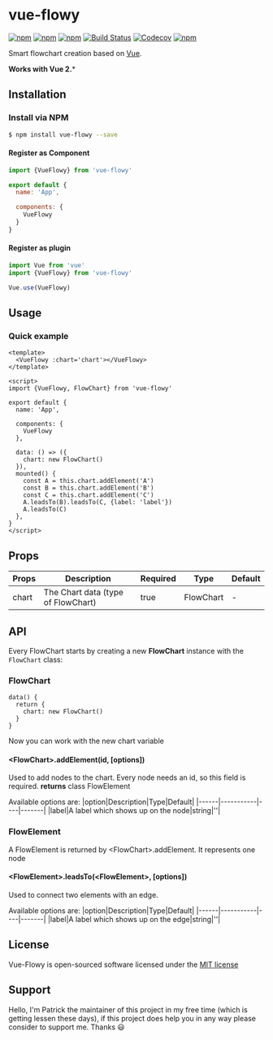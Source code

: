 # vue-flowy

[![npm](https://img.shields.io/npm/v/vue-flowy.svg?style=flat-square)](https://www.npmjs.com/package/vue-flowy)
[![npm](https://img.shields.io/npm/dt/vue-flowy.svg?style=flat-square)](https://www.npmjs.com/package/vue-flowy)
[![npm](https://img.shields.io/npm/dm/vue-flowy.svg?style=flat-square)](https://www.npmjs.com/package/vue-flowy)
[![Build Status](https://img.shields.io/travis/patcher56/vue-flowy.svg?style=flat-square)](https://travis-ci.org/patcher56/vue-flowy)
[![Codecov](https://img.shields.io/codecov/c/github/patcher56/vue-flowy.svg?style=flat-square)](https://codecov.io/gh/patcher56/vue-flowy)
[![npm](https://img.shields.io/npm/l/vue-flowy.svg?style=flat-square)](http://opensource.org/licenses/MIT)

Smart flowchart creation based on [Vue](https://vuejs.org/).

**Works with Vue 2.***

## Installation

### Install via NPM
```sh
$ npm install vue-flowy --save
```

#### Register as Component
```js
import {VueFlowy} from 'vue-flowy'

export default {
  name: 'App',

  components: {
    VueFlowy
  }
}
```

#### Register as plugin
```js
import Vue from 'vue'
import {VueFlowy} from 'vue-flowy'

Vue.use(VueFlowy)
```

## Usage

<!-- screenshot here -->

### Quick example

```vue
<template>
  <VueFlowy :chart='chart'></VueFlowy>
</template>

<script>
import {VueFlowy, FlowChart} from 'vue-flowy'

export default {
  name: 'App',

  components: {
    VueFlowy
  },

  data: () => ({
    chart: new FlowChart()
  }),
  mounted() {
    const A = this.chart.addElement('A')
    const B = this.chart.addElement('B')
    const C = this.chart.addElement('C')
    A.leadsTo(B).leadsTo(C, {label: 'label'})
    A.leadsTo(C)
  },
}
</script>
```

## Props
|Props|Description|Required|Type|Default|
|-----|-----------|--------|----|-------|
|chart|The Chart data (type of FlowChart)|true|FlowChart|-|

## API
Every FlowChart starts by creating a new **FlowChart** instance with the `FlowChart` class:

### FlowChart
```vue
data() {
  return {
    chart: new FlowChart()
  }
}
```

Now you can work with the new chart variable

#### \<FlowChart>.addElement(id, [options])
Used to add nodes to the chart. Every node needs an id, so this field is required.
**returns** class FlowElement

Available options are:
|option|Description|Type|Default|
|------|-----------|----|-------|
|label|A label which shows up on the node|string|''|

### FlowElement
A FlowElement is returned by \<FlowChart>.addElement. It represents one node

#### \<FlowElement>.leadsTo(\<FlowElement>, [options])
Used to connect two elements with an edge.

Available options are:
|option|Description|Type|Default|
|------|-----------|----|-------|
|label|A label which shows up on the edge|string|''|

## License

Vue-Flowy is open-sourced software licensed under the [MIT license](http://opensource.org/licenses/MIT)

## Support
Hello, I'm Patrick the maintainer of this project in my free time (which is getting lessen these days), if this project does help you in any way please consider to support me. Thanks :smiley:

